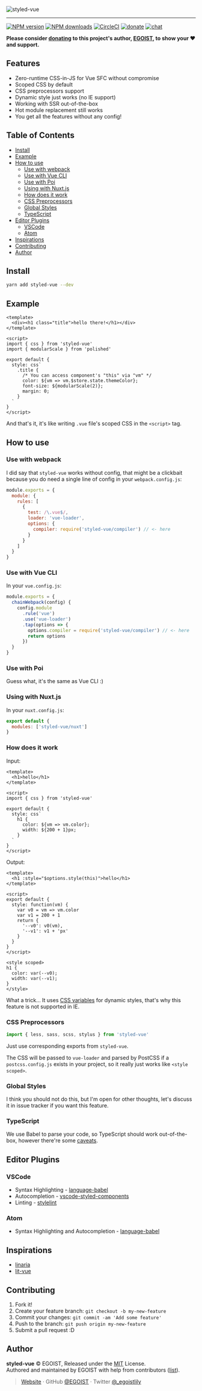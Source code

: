 ![styled-vue](https://user-images.githubusercontent.com/8784712/50833110-30b41180-138b-11e9-9ddd-20af6afc1747.png)

---

[![NPM version](https://badgen.net/npm/v/styled-vue)](https://npmjs.com/package/styled-vue) [![NPM downloads](https://badgen.net/npm/dm/styled-vue)](https://npmjs.com/package/styled-vue) [![CircleCI](https://badgen.net/circleci/github/egoist/styled-vue/master)](https://circleci.com/gh/egoist/styled-vue/tree/master) [![donate](https://badgen.net/badge/support%20me/donate/ff69b4)](https://patreon.com/egoist) [![chat](https://badgen.net/badge/chat%20on/discord/7289DA)](https://chat.egoist.moe)

**Please consider [donating](https://www.patreon.com/egoist) to this project's author, [EGOIST](#author), to show your ❤️ and support.**

## Features

- Zero-runtime CSS-in-JS for Vue SFC without compromise
- Scoped CSS by default
- CSS preprocessors support
- Dynamic style just works (no IE support)
- Working with SSR out-of-the-box
- Hot module replacement still works
- You get all the features without any config!

## Table of Contents

<!-- toc -->

- [Install](#install)
- [Example](#example)
- [How to use](#how-to-use)
  - [Use with webpack](#use-with-webpack)
  - [Use with Vue CLI](#use-with-vue-cli)
  - [Use with Poi](#use-with-poi)
  - [Using with Nuxt.js](#using-with-nuxtjs)
  - [How does it work](#how-does-it-work)
  - [CSS Preprocessors](#css-preprocessors)
  - [Global Styles](#global-styles)
  - [TypeScript](#typescript)
- [Editor Plugins](#editor-plugins)
  - [VSCode](#vscode)
  - [Atom](#atom)
- [Inspirations](#inspirations)
- [Contributing](#contributing)
- [Author](#author)

<!-- tocstop -->

## Install

```bash
yarn add styled-vue --dev
```

## Example

```vue
<template>
  <div><h1 class="title">hello there!</h1></div>
</template>

<script>
import { css } from 'styled-vue'
import { modularScale } from 'polished'

export default {
  style: css`
    .title {
      /* You can access component's "this" via "vm" */
      color: ${vm => vm.$store.state.themeColor};
      font-size: ${modularScale(2)};
      margin: 0;
    }
  `
}
</script>
```

And that's it, it's like writing `.vue` file's scoped CSS in the `<script>` tag.

## How to use

### Use with webpack

I did say that `styled-vue` works without config, that might be a clickbait because you do need a single line of config in your `webpack.config.js`:

```js
module.exports = {
  module: {
    rules: [
      {
        test: /\.vue$/,
        loader: 'vue-loader',
        options: {
          compiler: require('styled-vue/compiler') // <- here
        }
      }
    ]
  }
}
```

### Use with Vue CLI

In your `vue.config.js`:

```js
module.exports = {
  chainWebpack(config) {
    config.module
      .rule('vue')
      .use('vue-loader')
      .tap(options => {
        options.compiler = require('styled-vue/compiler') // <- here
        return options
      })
  }
}
```

### Use with Poi

Guess what, it's the same as Vue CLI :)

### Using with Nuxt.js

In your `nuxt.config.js`:

```js
export default {
  modules: ['styled-vue/nuxt']
}
```

### How does it work

Input:

```vue
<template>
  <h1>hello</h1>
</template>

<script>
import { css } from 'styled-vue'

export default {
  style: css`
    h1 {
      color: ${vm => vm.color};
      width: ${200 + 1}px;
    }
  `
}
</script>
```

Output:

```vue
<template>
  <h1 :style="$options.style(this)">hello</h1>
</template>

<script>
export default {
  style: function(vm) {
    var v0 = vm => vm.color
    var v1 = 200 + 1
    return {
      '--v0': v0(vm),
      '--v1': v1 + 'px'
    }
  }
}
</script>

<style scoped>
h1 {
  color: var(--v0);
  width: var(--v1);
}
</style>
```

What a trick... It uses [CSS variables](https://developer.mozilla.org/en-US/docs/Web/CSS/Using_CSS_variables) for dynamic styles, that's why this feature is not supported in IE.

### CSS Preprocessors

```js
import { less, sass, scss, stylus } from 'styled-vue'
```

Just use corresponding exports from `styled-vue`.

The CSS will be passed to `vue-loader` and parsed by PostCSS if a `postcss.config.js` exists in your project, so it really just works like `<style scoped>`.

### Global Styles

I think you should not do this, but I'm open for other thoughts, let's discuss it in issue tracker if you want this feature.

### TypeScript

We use Babel to parse your code, so TypeScript should work out-of-the-box, however there're some [caveats](https://babeljs.io/docs/en/babel-plugin-transform-typescript#caveats).

## Editor Plugins

### VSCode

- Syntax Highlighting - [language-babel](https://marketplace.visualstudio.com/items?itemName=mgmcdermott.vscode-language-babel)
- Autocompletion - [vscode-styled-components](https://marketplace.visualstudio.com/items?itemName=jpoissonnier.vscode-styled-components)
- Linting - [stylelint](https://marketplace.visualstudio.com/items?itemName=shinnn.stylelint)

### Atom

- Syntax Highlighting and Autocompletion - [language-babel](https://atom.io/packages/language-babel)

## Inspirations

- [linaria](https://github.com/callstack/linaria)
- [lit-vue](https://github.com/egoist/lit-vue)

## Contributing

1. Fork it!
2. Create your feature branch: `git checkout -b my-new-feature`
3. Commit your changes: `git commit -am 'Add some feature'`
4. Push to the branch: `git push origin my-new-feature`
5. Submit a pull request :D

## Author

**styled-vue** © EGOIST, Released under the [MIT](./LICENSE) License.<br>
Authored and maintained by EGOIST with help from contributors ([list](https://github.com/egoist/styled-vue/contributors)).

> [Website](https://egoist.sh) · GitHub [@EGOIST](https://github.com/egoist) · Twitter [@\_egoistlily](https://twitter.com/_egoistlily)
